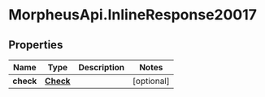 # MorpheusApi.InlineResponse20017

## Properties

Name | Type | Description | Notes
------------ | ------------- | ------------- | -------------
**check** | [**Check**](Check.md) |  | [optional] 


